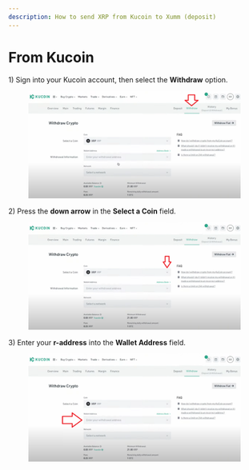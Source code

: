 ```yaml
---
description: How to send XRP from Kucoin to Xumm (deposit)
---
```


# From Kucoin

1\) Sign into your Kucoin account, then select the **Withdraw** option.

<figure><img src="../../.gitbook/assets/KuCoin -1 (1).png" alt=""><figcaption></figcaption></figure>

2\) Press the **down arrow** in the **Select a Coin** field.

<figure><img src="../../.gitbook/assets/KuCoin -2.png" alt=""><figcaption></figcaption></figure>

3\) Enter your **r-address** into the **Wallet Address** field.

<figure><img src="../../.gitbook/assets/KuCoin -3.png" alt=""><figcaption></figcaption></figure>
